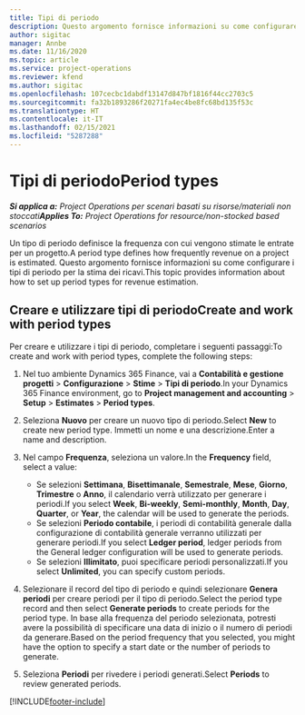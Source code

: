```yaml
---
title: Tipi di periodo
description: Questo argomento fornisce informazioni su come configurare i tipi di periodo per la stima dei ricavi.
author: sigitac
manager: Annbe
ms.date: 11/16/2020
ms.topic: article
ms.service: project-operations
ms.reviewer: kfend
ms.author: sigitac
ms.openlocfilehash: 107cecbc1dabdf13147d847bf1816f44cc2703c5
ms.sourcegitcommit: fa32b1893286f20271fa4ec4be8fc68bd135f53c
ms.translationtype: HT
ms.contentlocale: it-IT
ms.lasthandoff: 02/15/2021
ms.locfileid: "5287288"
---
```

# <a name="period-types"></a><span data-ttu-id="ef603-103">Tipi di periodo</span><span class="sxs-lookup"><span data-stu-id="ef603-103">Period types</span></span>

<span data-ttu-id="ef603-104">_**Si applica a:** Project Operations per scenari basati su risorse/materiali non stoccati_</span><span class="sxs-lookup"><span data-stu-id="ef603-104">_**Applies To:** Project Operations for resource/non-stocked based scenarios_</span></span>

<span data-ttu-id="ef603-105">Un tipo di periodo definisce la frequenza con cui vengono stimate le entrate per un progetto.</span><span class="sxs-lookup"><span data-stu-id="ef603-105">A period type defines how frequently revenue on a project is estimated.</span></span> <span data-ttu-id="ef603-106">Questo argomento fornisce informazioni su come configurare i tipi di periodo per la stima dei ricavi.</span><span class="sxs-lookup"><span data-stu-id="ef603-106">This topic provides information about how to set up period types for revenue estimation.</span></span> 

## <a name="create-and-work-with-period-types"></a><span data-ttu-id="ef603-107">Creare e utilizzare tipi di periodo</span><span class="sxs-lookup"><span data-stu-id="ef603-107">Create and work with period types</span></span>
<span data-ttu-id="ef603-108">Per creare e utilizzare i tipi di periodo, completare i seguenti passaggi:</span><span class="sxs-lookup"><span data-stu-id="ef603-108">To create and work with period types, complete the following steps:</span></span>

1. <span data-ttu-id="ef603-109">Nel tuo ambiente Dynamics 365 Finance, vai a **Contabilità e gestione progetti** > **Configurazione** > **Stime** > **Tipi di periodo**.</span><span class="sxs-lookup"><span data-stu-id="ef603-109">In your Dynamics 365 Finance environment, go to **Project management and accounting** > **Setup** > **Estimates** > **Period types**.</span></span>
2. <span data-ttu-id="ef603-110">Seleziona **Nuovo** per creare un nuovo tipo di periodo.</span><span class="sxs-lookup"><span data-stu-id="ef603-110">Select **New** to create new period type.</span></span> <span data-ttu-id="ef603-111">Immetti un nome e una descrizione.</span><span class="sxs-lookup"><span data-stu-id="ef603-111">Enter a name and description.</span></span>
3. <span data-ttu-id="ef603-112">Nel campo **Frequenza**, seleziona un valore.</span><span class="sxs-lookup"><span data-stu-id="ef603-112">In the **Frequency** field, select a value:</span></span>

    - <span data-ttu-id="ef603-113">Se selezioni **Settimana**, **Bisettimanale**, **Semestrale**, **Mese**, **Giorno**, **Trimestre** o **Anno**, il calendario verrà utilizzato per generare i periodi.</span><span class="sxs-lookup"><span data-stu-id="ef603-113">If you select **Week**, **Bi-weekly**, **Semi-monthly**, **Month**, **Day**, **Quarter**, or **Year**, the calendar will be used to generate the periods.</span></span> 
    - <span data-ttu-id="ef603-114">Se selezioni **Periodo contabile**, i periodi di contabilità generale dalla configurazione di contabilità generale verranno utilizzati per generare periodi.</span><span class="sxs-lookup"><span data-stu-id="ef603-114">If you select **Ledger period**, ledger periods from the General ledger configuration will be used to generate periods.</span></span>
    - <span data-ttu-id="ef603-115">Se selezioni **Illimitato**, puoi specificare periodi personalizzati.</span><span class="sxs-lookup"><span data-stu-id="ef603-115">If you select **Unlimited**, you can specify custom periods.</span></span>
4. <span data-ttu-id="ef603-116">Selezionare il record del tipo di periodo e quindi selezionare **Genera periodi** per creare periodi per il tipo di periodo.</span><span class="sxs-lookup"><span data-stu-id="ef603-116">Select the period type record and then select **Generate periods** to create periods for the period type.</span></span> <span data-ttu-id="ef603-117">In base alla frequenza del periodo selezionata, potresti avere la possibilità di specificare una data di inizio o il numero di periodi da generare.</span><span class="sxs-lookup"><span data-stu-id="ef603-117">Based on the period frequency that you selected, you might have the option to specify a start date or the number of periods to generate.</span></span>
5. <span data-ttu-id="ef603-118">Seleziona **Periodi** per rivedere i periodi generati.</span><span class="sxs-lookup"><span data-stu-id="ef603-118">Select **Periods** to review generated periods.</span></span>



[!INCLUDE[footer-include](../includes/footer-banner.md)]